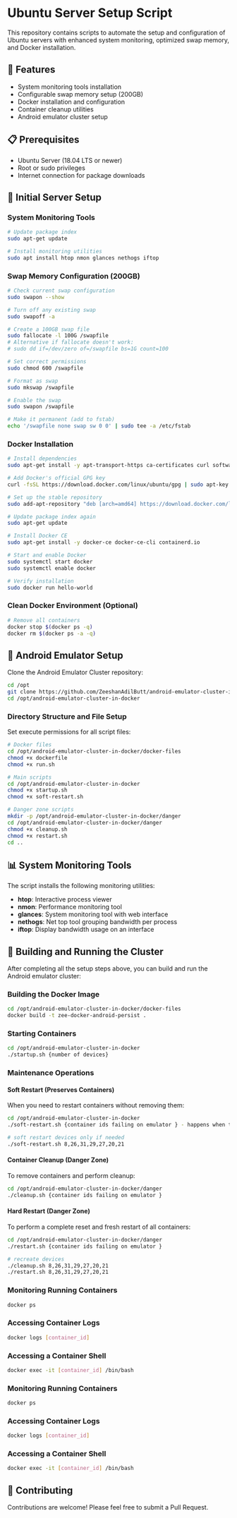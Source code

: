 # Ubuntu Server Setup Script

This repository contains scripts to automate the setup and configuration of Ubuntu servers with enhanced system monitoring, optimized swap memory, and Docker installation.

## 🚀 Features

- System monitoring tools installation
- Configurable swap memory setup (200GB)
- Docker installation and configuration
- Container cleanup utilities
- Android emulator cluster setup

## 📋 Prerequisites

- Ubuntu Server (18.04 LTS or newer)
- Root or sudo privileges
- Internet connection for package downloads

## 🔧 Initial Server Setup

### System Monitoring Tools

```bash
# Update package index
sudo apt-get update

# Install monitoring utilities
sudo apt install htop nmon glances nethogs iftop
```

### Swap Memory Configuration (200GB)

```bash
# Check current swap configuration
sudo swapon --show

# Turn off any existing swap
sudo swapoff -a

# Create a 100GB swap file
sudo fallocate -l 100G /swapfile
# Alternative if fallocate doesn't work:
# sudo dd if=/dev/zero of=/swapfile bs=1G count=100

# Set correct permissions
sudo chmod 600 /swapfile

# Format as swap
sudo mkswap /swapfile

# Enable the swap
sudo swapon /swapfile

# Make it permanent (add to fstab)
echo '/swapfile none swap sw 0 0' | sudo tee -a /etc/fstab
```

### Docker Installation

```bash
# Install dependencies
sudo apt-get install -y apt-transport-https ca-certificates curl software-properties-common

# Add Docker's official GPG key
curl -fsSL https://download.docker.com/linux/ubuntu/gpg | sudo apt-key add -

# Set up the stable repository
sudo add-apt-repository "deb [arch=amd64] https://download.docker.com/linux/ubuntu $(lsb_release -cs) stable"

# Update package index again
sudo apt-get update

# Install Docker CE
sudo apt-get install -y docker-ce docker-ce-cli containerd.io

# Start and enable Docker
sudo systemctl start docker
sudo systemctl enable docker

# Verify installation
sudo docker run hello-world
```

### Clean Docker Environment (Optional)
```bash
# Remove all containers
docker stop $(docker ps -q)
docker rm $(docker ps -a -q)
```

## 📁 Android Emulator Setup

Clone the Android Emulator Cluster repository:

```bash
cd /opt
git clone https://github.com/ZeeshanAdilButt/android-emulator-cluster-in-docker.git
cd /opt/android-emulator-cluster-in-docker
```

### Directory Structure and File Setup

Set execute permissions for all script files:

```bash
# Docker files
cd /opt/android-emulator-cluster-in-docker/docker-files
chmod +x dockerfile
chmod +x run.sh

# Main scripts
cd /opt/android-emulator-cluster-in-docker
chmod +x startup.sh
chmod +x soft-restart.sh

# Danger zone scripts
mkdir -p /opt/android-emulator-cluster-in-docker/danger
cd /opt/android-emulator-cluster-in-docker/danger
chmod +x cleanup.sh
chmod +x restart.sh
cd .. 
```

## 📊 System Monitoring Tools

The script installs the following monitoring utilities:

- **htop**: Interactive process viewer
- **nmon**: Performance monitoring tool
- **glances**: System monitoring tool with web interface
- **nethogs**: Net top tool grouping bandwidth per process
- **iftop**: Display bandwidth usage on an interface


## 🚀 Building and Running the Cluster

After completing all the setup steps above, you can build and run the Android emulator cluster:

### Building the Docker Image
```bash
cd /opt/android-emulator-cluster-in-docker/docker-files
docker build -t zee-docker-android-persist .
```

### Starting Containers
```bash
cd /opt/android-emulator-cluster-in-docker
./startup.sh {number of devices}
```

### Maintenance Operations

#### Soft Restart (Preserves Containers)
When you need to restart containers without removing them:
```bash
cd /opt/android-emulator-cluster-in-docker
./soft-restart.sh {container ids failing on emulator } - happens when the resources are not shared equally

# soft restart devices only if needed
./soft-restart.sh 8,26,31,29,27,20,21
```

#### Container Cleanup (Danger Zone)
To remove containers and perform cleanup:
```bash
cd /opt/android-emulator-cluster-in-docker/danger
./cleanup.sh {container ids failing on emulator }
```

#### Hard Restart (Danger Zone)
To perform a complete reset and fresh restart of all containers:
```bash
cd /opt/android-emulator-cluster-in-docker/danger
./restart.sh {container ids failing on emulator }

# recreate devices
./cleanup.sh 8,26,31,29,27,20,21
./restart.sh 8,26,31,29,27,20,21
```

### Monitoring Running Containers
```bash
docker ps
```

### Accessing Container Logs
```bash
docker logs [container_id]
```

### Accessing a Container Shell
```bash
docker exec -it [container_id] /bin/bash
```

### Monitoring Running Containers
```bash
docker ps
```

### Accessing Container Logs
```bash
docker logs [container_id]
```

### Accessing a Container Shell
```bash
docker exec -it [container_id] /bin/bash
```

## 👥 Contributing

Contributions are welcome! Please feel free to submit a Pull Request.